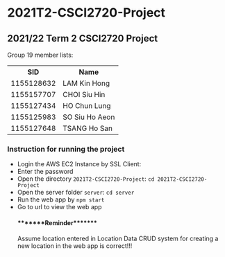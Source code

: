 # 2021T2-CSCI2720-Project #
<h2>2021/22 Term 2 CSCI2720 Project</h2>
<label>Group 19 member lists:</label>
<table>
    <tr>
        <th>SID</th>
        <th>Name</th>
    </tr>
    <tr>
        <td>1155128632</td>
        <td>LAM Kin Hong</td>
    </tr>
    <tr>
        <td>1155157707</td>
        <td>CHOI Siu Hin</td>
    </tr>
    <tr>
        <td>1155127434</td>
        <td>HO Chun Lung</td>
    </tr>
    <tr>
        <td>1155125983</td>
        <td>SO Siu Ho Aeon</td>
    </tr>
    <tr>
        <td>1155127648</td>
        <td>TSANG Ho San</td>
    </tr>
</table>

<h3>Instruction for running the project</h3>
<ul>
    <li>Login the AWS EC2 Instance by SSL Client: <code></code></li>
    <li>Enter the password <code></code></li>
    <li>Open the directory <code>2021T2-CSCI2720-Project</code>: <code>cd 2021T2-CSCI2720-Project</code></li>
    <li>Open the server folder <code>server</code>: <code>cd server</code></li>
    <li>Run the web app by <code>npm start</code></li>
    <li>Go to url <code></code> to view the web app</li>
</ur>

<h4>*******Reminder*******</h4>
<p>Assume location entered in Location Data CRUD system for creating a new location in the web app is correct!!!</p>
